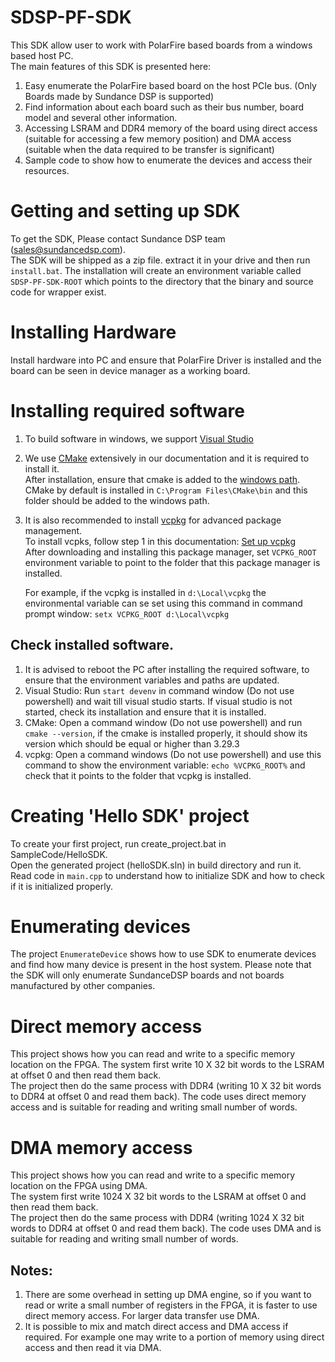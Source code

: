 # SDSP-PF-SDK
This SDK allow user to work with PolarFire based boards from a windows based host PC.   
The main features of this SDK is presented here:    

1. Easy enumerate the PolarFire based board on the host PCIe bus. (Only Boards made by Sundance DSP is supported)
2. Find information about each board such as their bus number, board model and several other information.
3. Accessing LSRAM and DDR4 memory of the board using direct access (suitable for accessing a few memory position) and DMA access (suitable when the data required to be transfer is significant) 
4. Sample code to show how to enumerate the devices and access their resources.

# Getting and setting up SDK
To get the SDK, Please contact Sundance DSP team (sales@sundancedsp.com).   
The SDK will be shipped as a zip file. extract it in your drive and then run `install.bat`. The installation will create an environment variable called `SDSP-PF-SDK-ROOT` which points to the directory that the binary and source code for wrapper exist.
# Installing Hardware
Install hardware into PC and ensure that PolarFire Driver is installed and the board can be seen in device manager as a working board.
# Installing required software
1. To build software in windows, we support [Visual Studio](https://visualstudio.microsoft.com/)   
1. We use [CMake](https://cmake.org/) extensively in our documentation and it is required  to install it.    
   After installation, ensure that cmake is added to the [windows path](https://www.architectryan.com/2018/03/17/add-to-the-path-on-windows-10/). CMake by default is installed in ```C:\Program Files\CMake\bin``` and this folder should be added to the windows path.    
2. It is also recommended to install [vcpkg](https://vcpkg.io/en/) for advanced package management.    
   To install vcpks, follow step 1 in this documentation: [Set up vcpkg](https://learn.microsoft.com/en-us/vcpkg/get_started/get-started?pivots=shell-cmd)   
   After downloading and installing this package manager, set ```VCPKG_ROOT``` environment variable to point to the folder that this package manager is installed. 
   
   For example, if the vcpkg is installed in ```d:\Local\vcpkg``` the environmental variable can se set using this command in command prompt window: ```setx VCPKG_ROOT d:\Local\vcpkg```   
## Check installed software.
   1. It is advised to reboot the PC after installing the required software, to ensure that the environment variables and paths are updated. 
   2. Visual Studio: Run ```start devenv``` in command window (Do not use powershell) and wait till visual studio starts. If visual studio is not started, check its installation and ensure that it is installed. 
   3. CMake: Open a command window (Do not use powershell) and run ```cmake --version```, if the cmake is installed properly, it should show its version which should be equal or higher than 3.29.3
   4. vcpkg: Open a command windows (Do not use powershell) and use this command to show the environment variable: ```echo %VCPKG_ROOT%``` and check that it points to the folder that vcpkg is installed. 
   

# Creating 'Hello SDK' project
To create your first project, run create_project.bat in SampleCode/HelloSDK.  
Open the generated project (helloSDK.sln) in build directory and run it.    
Read code in `main.cpp` to understand how to initialize SDK and how to check if it is initialized properly.

# Enumerating devices
The project `EnumerateDevice` shows how to use SDK to enumerate devices and find how many device is present in the host system. Please note that the SDK will only enumerate SundanceDSP boards and not boards manufactured by other companies. 

# Direct memory access
This project shows how you can read and write to a specific memory location on the FPGA. 
The system first write 10 X 32 bit words to the LSRAM at offset 0 and then read them back.   
The project then do the same process with DDR4 (writing 10 X 32 bit words to DDR4 at offset 0 and read them back). The code uses direct memory access and is suitable for reading and writing small number of words. 

# DMA memory access
This project shows how you can read and write to a specific memory location on the FPGA using DMA.  
The system first write 1024 X 32 bit words to the LSRAM at offset 0 and then read them back.    
The project then do the same process with DDR4 (writing 1024 X 32 bit words to DDR4 at offset 0 and read them back). The code uses DMA and is suitable for reading and writing small number of words. 

## Notes: 
1. There are some overhead in setting up DMA engine, so if you want to read or write a small number of registers in the FPGA, it is faster to use direct memory access. For larger data transfer use DMA.
2. It is possible to mix and match direct access and DMA access if required. For example one may write to a portion of memory using direct access and then read it via DMA.
